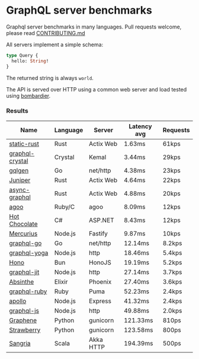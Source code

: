 <!-- README.md is generated from README.ecr, do not edit -->

# GraphQL server benchmarks

Graphql server benchmarks in many languages. Pull requests welcome, please read [CONTRIBUTING.md](CONTRIBUTING.md)

All servers implement a simple schema:

```graphql
type Query {
  hello: String!
}
```

The returned string is always `world`.

The API is served over HTTP using a common web server and load tested using [bombardier](https://github.com/codesenberg/bombardier).

### Results

| Name                          | Language      | Server          | Latency avg      | Requests      |
| ----------------------------  | ------------- | --------------- | ---------------- | ------------- |
| [static-rust](https://actix.rs/) | Rust | Actix Web | 1.63ms | 61kps |
| [graphql-crystal](https://github.com/graphql-crystal/graphql) | Crystal | Kemal | 3.44ms | 29kps |
| [gqlgen](https://github.com/99designs/gqlgen) | Go | net/http | 4.38ms | 23kps |
| [Juniper](https://github.com/graphql-rust/juniper) | Rust | Actix Web | 4.64ms | 22kps |
| [async-graphql](https://github.com/async-graphql/async-graphql) | Rust | Actix Web | 4.88ms | 20kps |
| [agoo](https://github.com/ohler55/agoo) | Ruby/C | agoo | 8.09ms | 12kps |
| [Hot Chocolate](https://github.com/ChilliCream/hotchocolate) | C# | ASP.NET | 8.43ms | 12kps |
| [Mercurius](https://github.com/mercurius-js/mercurius) | Node.js | Fastify | 9.87ms | 10kps |
| [graphql-go](https://github.com/graphql-go/graphql) | Go | net/http | 12.14ms | 8.2kps |
| [graphql-yoga](https://github.com/dotansimha/graphql-yoga) | Node.js | http | 18.46ms | 5.4kps |
| [Hono](https://github.com/honojs/graphql-server) | Bun | HonoJS | 19.19ms | 5.2kps |
| [graphql-jit](https://github.com/zalando-incubator/graphql-jit) | Node.js | http | 27.14ms | 3.7kps |
| [Absinthe](https://github.com/absinthe-graphql/absinthe) | Elixir | Phoenix | 27.40ms | 3.6kps |
| [graphql-ruby](https://github.com/rmosolgo/graphql-ruby) | Ruby | Puma | 52.23ms | 2.4kps |
| [apollo](https://github.com/apollographql/apollo-server) | Node.js | Express | 41.32ms | 2.4kps |
| [graphql-js](https://github.com/graphql/graphql-js) | Node.js | http | 49.88ms | 2.0kps |
| [Graphene](https://github.com/graphql-python/graphene) | Python | gunicorn | 121.33ms | 810ps |
| [Strawberry](https://github.com/strawberry-graphql/strawberry) | Python | gunicorn | 123.58ms | 800ps |
| [Sangria](https://github.com/sangria-graphql/sangria) | Scala | Akka HTTP | 194.39ms | 500ps |
